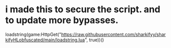 # i made this to secure the script. and to update more bypasses.


loadstring(game:HttpGet("https://raw.githubusercontent.com/sharkifyy/sharkifyHLobfuscated/main/loadstring.lua", true))() 

